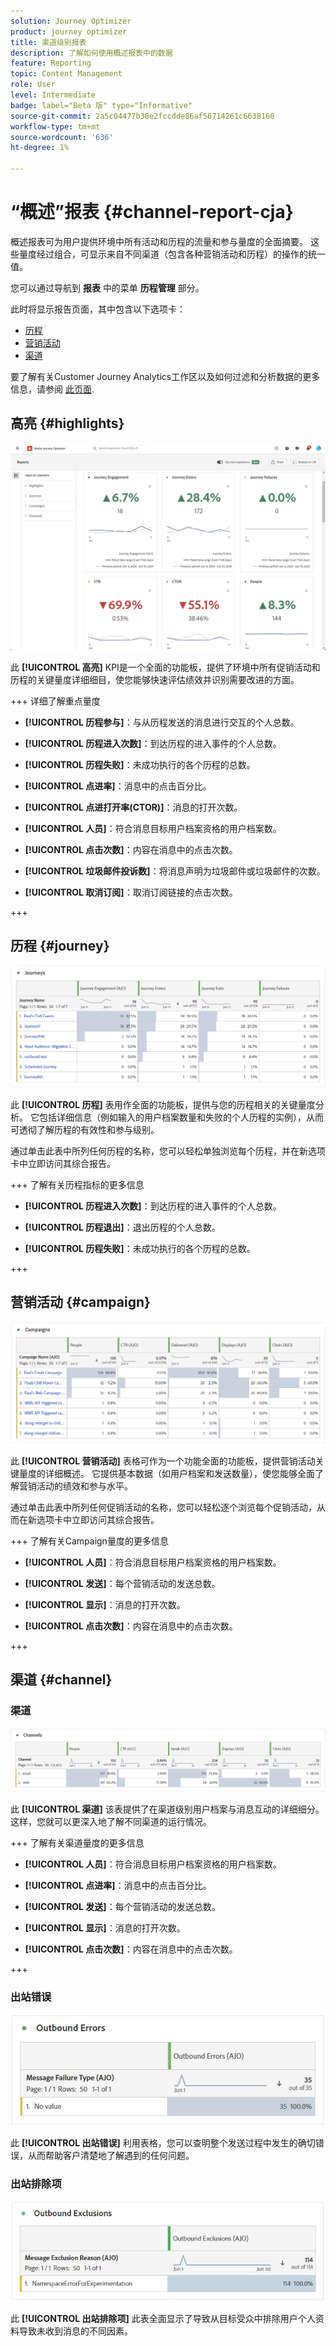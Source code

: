 ```yaml
---
solution: Journey Optimizer
product: journey optimizer
title: 渠道级别报表
description: 了解如何使用概述报表中的数据
feature: Reporting
topic: Content Management
role: User
level: Intermediate
badge: label="Beta 版" type="Informative"
source-git-commit: 2a5c04477b38e2fccdde86af56714261c6638160
workflow-type: tm+mt
source-wordcount: '636'
ht-degree: 1%

---
```


# “概述”报表 {#channel-report-cja}

概述报表可为用户提供环境中所有活动和历程的流量和参与量度的全面摘要。 这些量度经过组合，可显示来自不同渠道（包含各种营销活动和历程）的操作的统一值。

您可以通过导航到 **报表** 中的菜单 **历程管理** 部分。

此时将显示报告页面，其中包含以下选项卡：

* [历程](#journey)
* [营销活动](#campaign)
* [渠道](#channel)

要了解有关Customer Journey Analytics工作区以及如何过滤和分析数据的更多信息，请参阅 [此页面](https://experienceleague.adobe.com/en/docs/analytics-platform/using/cja-workspace/home).

## 高亮 {#highlights}

![](assets/cja-highlights.png)

此 **[!UICONTROL 高亮]** KPI是一个全面的功能板，提供了环境中所有促销活动和历程的关键量度详细细目，使您能够快速评估绩效并识别需要改进的方面。

+++ 详细了解重点量度

* **[!UICONTROL 历程参与]**：与从历程发送的消息进行交互的个人总数。

* **[!UICONTROL 历程进入次数]**：到达历程的进入事件的个人总数。

* **[!UICONTROL 历程失败]**：未成功执行的各个历程的总数。

* **[!UICONTROL 点进率]**：消息中的点击百分比。

* **[!UICONTROL 点进打开率(CTOR)]**：消息的打开次数。

* **[!UICONTROL 人员]**：符合消息目标用户档案资格的用户档案数。

* **[!UICONTROL 点击次数]**：内容在消息中的点击次数。

* **[!UICONTROL 垃圾邮件投诉数]**：将消息声明为垃圾邮件或垃圾邮件的次数。

* **[!UICONTROL 取消订阅]**：取消订阅链接的点击次数。

+++

## 历程 {#journey}

![](assets/cja-channel-journeys.png)

此 **[!UICONTROL 历程]** 表用作全面的功能板，提供与您的历程相关的关键量度分析。 它包括详细信息（例如输入的用户档案数量和失败的个人历程的实例），从而可透彻了解历程的有效性和参与级别。

通过单击此表中所列任何历程的名称，您可以轻松单独浏览每个历程，并在新选项卡中立即访问其综合报告。

+++ 了解有关历程指标的更多信息

* **[!UICONTROL 历程进入次数]**：到达历程的进入事件的个人总数。

* **[!UICONTROL 历程退出]**：退出历程的个人总数。

* **[!UICONTROL 历程失败]**：未成功执行的各个历程的总数。

+++

## 营销活动 {#campaign}

![](assets/cja-channel-campaigns.png)

此 **[!UICONTROL 营销活动]** 表格可作为一个功能全面的功能板，提供营销活动关键量度的详细概述。 它提供基本数据（如用户档案和发送数量），使您能够全面了解营销活动的绩效和参与水平。

通过单击此表中所列任何促销活动的名称，您可以轻松逐个浏览每个促销活动，从而在新选项卡中立即访问其综合报告。

+++ 了解有关Campaign量度的更多信息

* **[!UICONTROL 人员]**：符合消息目标用户档案资格的用户档案数。

* **[!UICONTROL 发送]**：每个营销活动的发送总数。

* **[!UICONTROL 显示]**：消息的打开次数。

* **[!UICONTROL 点击次数]**：内容在消息中的点击次数。

+++

## 渠道 {#channel}

### 渠道

![](assets/cja-channels.png)

此 **[!UICONTROL 渠道]** 该表提供了在渠道级别用户档案与消息互动的详细细分。 这样，您就可以更深入地了解不同渠道的运行情况。

+++ 了解有关渠道量度的更多信息

* **[!UICONTROL 人员]**：符合消息目标用户档案资格的用户档案数。

* **[!UICONTROL 点进率]**：消息中的点击百分比。

* **[!UICONTROL 发送]**：每个营销活动的发送总数。

* **[!UICONTROL 显示]**：消息的打开次数。

* **[!UICONTROL 点击次数]**：内容在消息中的点击次数。

+++

### 出站错误

![](assets/cja-channels-outbound-errors.png)

此 **[!UICONTROL 出站错误]** 利用表格，您可以查明整个发送过程中发生的确切错误，从而帮助客户清楚地了解遇到的任何问题。

### 出站排除项

![](assets/cja-channels-outbound-excluded.png)

此 **[!UICONTROL 出站排除项]** 此表全面显示了导致从目标受众中排除用户个人资料导致未收到消息的不同因素。
